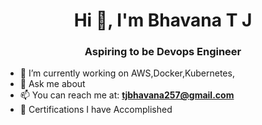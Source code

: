 <h1 align="center">Hi 👋, I'm Bhavana T J </h1>
<h3 align="center"> Aspiring to be Devops Engineer </h3>

- 🌱 I’m currently working on AWS,Docker,Kubernetes,
- 💬 Ask me about 
- 📫 You can reach me at: **tjbhavana257@gmail.com**
- 🧾 Certifications I have Accomplished
